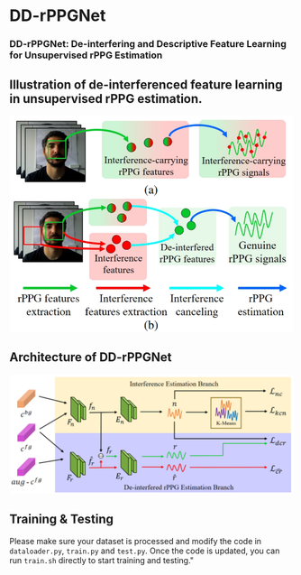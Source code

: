 # DD-rPPGNet

### DD-rPPGNet: De-interfering and Descriptive Feature Learning for Unsupervised rPPG Estimation

## Illustration of de-interferenced feature learning in unsupervised rPPG estimation. 
![plot](figures/idea.png)

## Architecture of DD-rPPGNet
<!-- ![plot](figures/framework.png) -->
<img src="figures/framework.png" width="600"/>

## Training & Testing
Please make sure your dataset is processed and modify the code in `dataloader.py`, `train.py` and `test.py`.
Once the code is updated, you can run `train.sh` directly to start training and testing."
